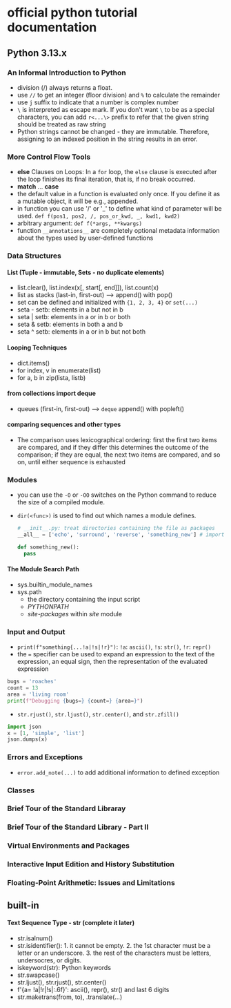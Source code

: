 # official python tutorial documentation

## Python 3.13.x

### An Informal Introduction to Python

- division (/) always returns a float.
- use `//` to get an integer (floor division) and `%` to calculate the remainder
- use `j` suffix to indicate that a number is complex number
- `\` is interpreted as escape mark. If you don't want `\` to be as a special characters, you can add `r<...\>` prefix to refer that the given string should be treated as raw string
- Python strings cannot be changed - they are immutable. Therefore, assigning to an indexed position in the string results in an error.

### More Control Flow Tools

- **else** Clauses on Loops: In a `for` loop, the `else` clause is executed after the loop finishes its final iteration, that is, if no break occurred.
- **match** ... **case**
- the default value in a function is evaluated only once. If you define it as a mutable object, it will be e.g., appended.
- in function you can use '/' or '_' to define what kind of parameter will be used. `def f(pos1, pos2, /, pos_or_kwd, _, kwd1, kwd2)`
- arbitrary argument: `def f(*args, **kwargs)`
- function `__annotations__` are completely optional metadata information about the types used by user-defined functions

### Data Structures

#### List (Tuple - immutable, Sets - no duplicate elements)

- list.clear(), list.index(x[, start[, end]]), list.count(x)
- list as stacks (last-in, first-out) --> append() with pop()
- set can be defined and initialized with `{1, 2, 3, 4}` or `set(...)`
- seta - setb: elements in a but not in b
- seta | setb: elements in a or in b or both
- seta & setb: elements in both a and b
- seta ^ setb: elements in a or in b but not both

#### Looping Techniques

- dict.items()
- for index, v in enumerate(list)
- for a, b in zip(lista, listb)

#### from collections import deque

- queues (first-in, first-out) --> `deque` append() with popleft()

#### comparing sequences and other types

- The comparison uses lexicographical ordering: first the first two items are compared, and if they differ this determines the outcome of the comparison; if they are equal, the next two items are compared, and so on, until either sequence is exhausted

### Modules

- you can use the `-O` or `-OO` switches on the Python command to reduce the size of a compiled module.
- `dir(<func>)` is used to find out which names a module defines.

  ```python
  # __init__.py: treat directories containing the file as packages
  __all__ = ['echo', 'surround', 'reverse', 'something_new'] # import the three named submodules, if from sound.effects import * is used.

  def something_new():
    pass
  ```

#### The Module Search Path

- sys.builtin_module_names
- sys.path
  - the directory containing the input script
  - _PYTHONPATH_
  - _site-packages_ within _site_ module

### Input and Output

- `print(f"something{...!a|!s|!r}")`: `!a`: `ascii()`, `!s`: `str()`, `!r`: `repr()`
- the `=` specifier can be used to expand an expression to the text of the expression, an equal sign, then the representation of the evaluated expression

```python
bugs = 'roaches'
count = 13
area = 'living room'
print(f"Debugging {bugs=} {count=} {area=}")
```

- `str.rjust()`, `str.ljust()`, `str.center()`, and `str.zfill()`

```python
import json
x = [1, 'simple', 'list']
json.dumps(x)
```

### Errors and Exceptions

- `error.add_note(...)` to add additional information to defined exception

### Classes

### Brief Tour of the Standard Libraray

### Brief Tour of the Standard Library - Part II

### Virtual Environments and Packages

### Interactive Input Edition and History Substitution

### Floating-Point Arithmetic: Issues and Limitations

## built-in

#### Text Sequence Type - str (complete it later)

- str.isalnum()
- str.isidentifier(): 1. it cannot be empty. 2. the 1st character must be a letter or an underscore. 3. the rest of the characters must be letters, undersocres, or digits.
- iskeyword(str): Python keywords
- str.swapcase()
- str.ljust(), str.rjust(), str.center()
- f'{a= !a|!r|!s|:.6f}': ascii(), repr(), str() and last 6 digits
- str.maketrans(from, to), <str>.translate(...)
